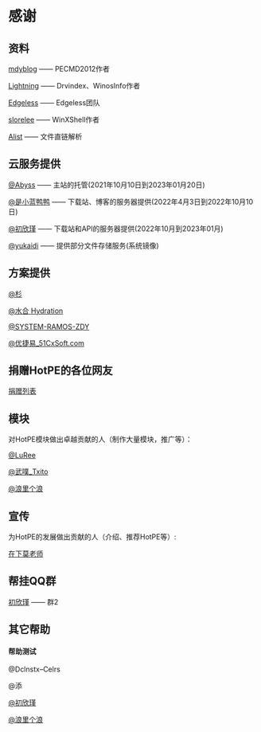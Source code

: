 # 感谢
## 资料
[mdyblog](http://bbs.wuyou.net/forum.php?mod=viewthread&tid=205402 "mdyblog") —— PECMD2012作者

[Lightning](http://bbs.c3.wuyou.net/home.php?mod=space&uid=757909)  —— Drvindex、WinosInfo作者

[Edgeless](https://github.com/EdgelessPE) —— Edgeless团队

[slorelee](https://github.com/slorelee) —— WinXShell作者

[Alist](https://github.com/alist-org/alist) —— 文件直链解析

## 云服务提供

[@Abyss](https://www.rsnocsi.cn/) —— 主站的托管(2021年10月10日到2023年01月20日)

[@是小蓝鸭鸭](https://space.bilibili.com/66954389) —— 下载站、博客的服务器提供(2022年4月3日到2022年10月10日)

[@初欣瑾](https://myzwq.com/) —— 下载站和API的服务器提供(2022年10月到2023年01月)

[@yukaidi](https://yukaidi.top/) —— 提供部分文件存储服务(系统镜像)

## 方案提供
[@杉](http://www.firpe.cn/)

[@水合 Hydration](https://github.com/hydrati)

[@SYSTEM-RAMOS-ZDY](https://space.bilibili.com/493998035)

[@优捷易_51CxSoft.com](https://www.51cxsoft.com/)

## 捐赠HotPE的各位网友
[捐赠列表](https://docs.hotpe.top/overview/donate.html)

## 模块

对HotPE模块做出卓越贡献的人（制作大量模块，推广等）：

[@LuRee](https://space.bilibili.com/1362479852)

[@武噗_Txito](https://www.bilibili.com/video/BV1Vi4y1f7UV)

[@浪里个浪](https://www.itlog.vip/)

## 宣传

为HotPE的发展做出贡献的人（介绍、推荐HotPE等）:

[在下莫老师](https://www.bilibili.com/video/BV1k5411176A)

## 帮挂QQ群

[初欣瑾](https://myzwq.com/) —— 群2

## 其它帮助

#### 帮助测试
@Dclnstx–Celrs

@添

[@初欣瑾](https://myzwq.com/)

[@浪里个浪](https://www.itlog.vip/)
